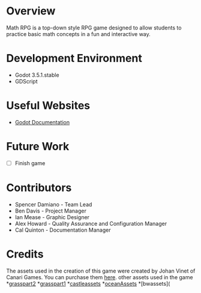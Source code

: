 # Overview

Math RPG is a top-down style RPG game designed to allow students to practice basic math concepts in a fun and interactive way.

# Development Environment

* Godot 3.5.1.stable
* GDScript

# Useful Websites

* [Godot Documentation](https://docs.godotengine.org/en/stable/index.html)

# Future Work

- [ ] Finish game

# Contributors

* Spencer Damiano - Team Lead
* Ben Davis - Project Manager
* Ian Mease - Graphic Designer
* Alex Howard - Quality Assurance and Configuration Manager
* Cal Quinton - Documentation Manager

# Credits

The assets used in the creation of this game were created by Johan Vinet of Canari Games. You can purchase them [here](https://canarigames.itch.io/canaripack-8bit-topdown).
other assets used in the game
*[grasspart2](https://cainos.itch.io/pixel-art-top-down-basic)
*[grasspart1](https://anokolisa.itch.io/crawler-dungeon-prison)
*[castleassets](https://pixelfrog-assets.itch.io/kings-and-pigs)
*[oceanAssets](https://finalbossblues.itch.io/atlantis-tileset)
*[bwassets](
